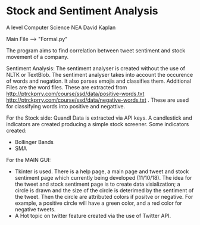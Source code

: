 # Stock and Sentiment Analysis

A level Computer Science NEA
David Kaplan

Main File --> "Formal.py"

The program aims to find correlation between tweet sentiment and stock movement of a company. 

Sentiment Analysis:
The sentiment analyser is created without the use of NLTK or TextBlob. The sentiment analyser takes into account the occurence of words and negation. It also parses emojis and classifies them. 
Additional Files are the word files. These are extracted from http://ptrckprry.com/course/ssd/data/positive-words.txt 
http://ptrckprry.com/course/ssd/data/negative-words.txt . These are used for classifying words into positive and negattive. 

For the Stock side:
Quandl Data is extracted via API keys. A candlestick and indicators are created producing a simple stock screener. 
Some indicators created:
- Bollinger Bands
- SMA

For the MAIN GUI:
- Tkinter is used. There is a help page, a main page and tweet and stock sentiment page which currently being developed (11/10/18). The idea for the tweet and stock sentiment page is to create data visialization; a circle is drawn and the size of the circle is deterimed by the sentiment of the tweet. Then the circle are attributed colors if positve or negative. For example, a positive circle will have a green color, and a red color for negative tweets.
- A Hot topic on twitter feature created via the use of Twitter API. 
